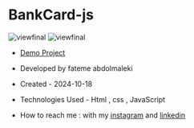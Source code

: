 # BankCard-js

![viewfinal](https://github.com/user-attachments/assets/877992fc-bc0e-488e-af70-8279ae47483b)
![viewfinal]()
- [Demo Project](https://fatemeabdolmaleki.github.io/BankCard-js/)

- Developed by fateme abdolmaleki

- Created - 2024-10-18

- Technologies Used - Html , css , JavaScript 

- How to reach me : with my [instagram](https://www.instagram.com/fatemeabdolmaleki_) and [linkedin](https://www.linkedin.com/in/fateme-abdolmaleki/)
